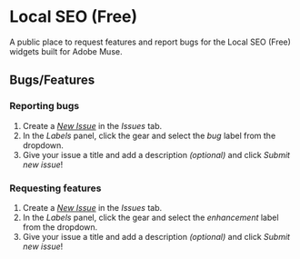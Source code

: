 # Local SEO (Free)

A public place to request features and report bugs for the Local SEO (Free) widgets built for Adobe Muse.

## Bugs/Features

### Reporting bugs

1. Create a [*New Issue*](https://github.com/j26design/Local-SEO-Free/issues/new?labels=bug) in the *Issues* tab.
2. In the *Labels* panel, click the gear and select the *bug* label from the dropdown.
3. Give your issue a title and add a description *(optional)* and click *Submit new issue*!

### Requesting features

1. Create a [*New Issue*](https://github.com/j26design/Local-SEO-Free/issues/new?labels=enhancement) in the *Issues* tab.
2. In the *Labels* panel, click the gear and select the *enhancement* label from the dropdown.
3. Give your issue a title and add a description *(optional)* and click *Submit new issue*!
